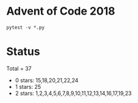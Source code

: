 Advent of Code 2018
===================

```pytest -v *.py```

Status
======

Total = 37

- 0 stars: 15,18,20,21,22,24
- 1 stars: 25
- 2 stars: 1,2,3,4,5,6,7,8,9,10,11,12,13,14,16,17,19,23
